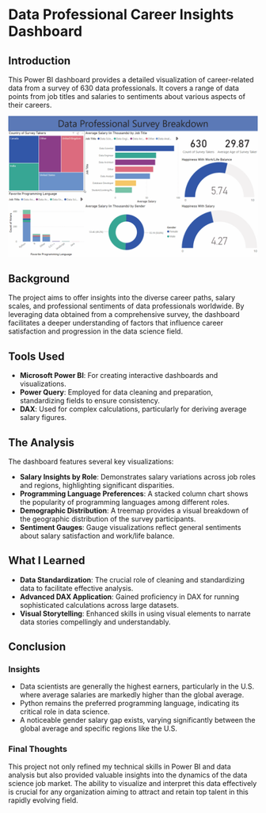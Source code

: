 # Data Professional Career Insights Dashboard

## Introduction
This Power BI dashboard provides a detailed visualization of career-related data from a survey of 630 data professionals. It covers a range of data points from job titles and salaries to sentiments about various aspects of their careers.

![Interactive Dashboard](/assets/animation.gif)

## Background
The project aims to offer insights into the diverse career paths, salary scales, and professional sentiments of data professionals worldwide. By leveraging data obtained from a comprehensive survey, the dashboard facilitates a deeper understanding of factors that influence career satisfaction and progression in the data science field.

## Tools Used
- **Microsoft Power BI**: For creating interactive dashboards and visualizations.
- **Power Query**: Employed for data cleaning and preparation, standardizing fields to ensure consistency.
- **DAX**: Used for complex calculations, particularly for deriving average salary figures.

## The Analysis
The dashboard features several key visualizations:
- **Salary Insights by Role**: Demonstrates salary variations across job roles and regions, highlighting significant disparities.
- **Programming Language Preferences**: A stacked column chart shows the popularity of programming languages among different roles.
- **Demographic Distribution**: A treemap provides a visual breakdown of the geographic distribution of the survey participants.
- **Sentiment Gauges**: Gauge visualizations reflect general sentiments about salary satisfaction and work/life balance.

## What I Learned
- **Data Standardization**: The crucial role of cleaning and standardizing data to facilitate effective analysis.
- **Advanced DAX Application**: Gained proficiency in DAX for running sophisticated calculations across large datasets.
- **Visual Storytelling**: Enhanced skills in using visual elements to narrate data stories compellingly and understandably.

## Conclusion
### Insights
- Data scientists are generally the highest earners, particularly in the U.S. where average salaries are markedly higher than the global average.
- Python remains the preferred programming language, indicating its critical role in data science.
- A noticeable gender salary gap exists, varying significantly between the global average and specific regions like the U.S.

### Final Thoughts
This project not only refined my technical skills in Power BI and data analysis but also provided valuable insights into the dynamics of the data science job market. The ability to visualize and interpret this data effectively is crucial for any organization aiming to attract and retain top talent in this rapidly evolving field.
